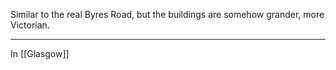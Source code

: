 Similar to the real Byres Road, but the buildings are somehow grander, more Victorian.

---

In [[Glasgow]]